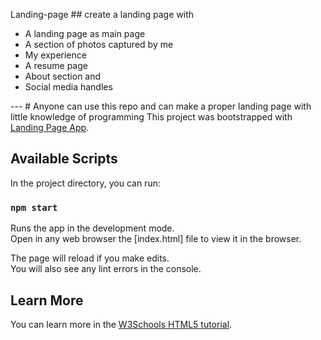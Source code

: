 Landing-page ## create a landing page with
- A landing page as main page
- A section of photos captured by me
- My experience
- A resume page
- About section and
- Social media handles

--- # Anyone can use this repo and can make a proper landing page with little knowledge of programming
This project was bootstrapped with [Landing Page App](https://github.com/PriyanshTri/Landing-page.git).
## Available Scripts
In the project directory, you can run:
###

### `npm start`

Runs the app in the development mode.<br>
Open in any web browser the [index.html] file to view it in the browser.

The page will reload if you make edits.<br>
You will also see any lint errors in the console.

## Learn More

You can learn more in the [W3Schools HTML5 tutorial](https://www.w3schools.com/html/).
